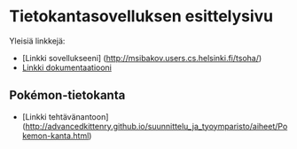 # Tietokantasovelluksen esittelysivu

Yleisiä linkkejä:

* [Linkki sovellukseeni] (http://msibakov.users.cs.helsinki.fi/tsoha/)
* [Linkki dokumentaatiooni](https://github.com/Maerus/tsoha/blob/master/Tsoha-Bootstrap-master/doc/dokumentaatio.pdf)

## Pokémon-tietokanta

* [Linkki tehtävänantoon] (http://advancedkittenry.github.io/suunnittelu_ja_tyoymparisto/aiheet/Pokemon-kanta.html)
